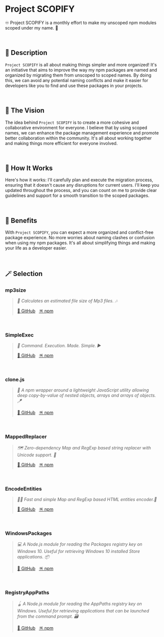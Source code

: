 # Project SCOPIFY

♾️ Project SCOPIFY is a monthly effort to make my unscoped npm modules scoped under my name. 🔏

<br>

## 🔖 Description

`Project SCOPIFY` is all about making things simpler and more organized! It's an initiative that aims to improve the way my npm packages are named and organized by migrating them from unscoped to scoped names. By doing this, we can avoid any potential naming conflicts and make it easier for developers like you to find and use these packages in your projects.

<br>

## 🔮 The Vision

The idea behind `Project SCOPIFY` is to create a more cohesive and collaborative environment for everyone. I believe that by using scoped names, we can enhance the package management experience and promote better collaboration within the community. It's all about working together and making things more efficient for everyone involved.

<br>

## 🤔 How It Works

Here's how it works: I'll carefully plan and execute the migration process, ensuring that it doesn't cause any disruptions for current users. I'll keep you updated throughout the process, and you can count on me to provide clear guidelines and support for a smooth transition to the scoped packages.

<br>

## 🦩 Benefits

With `Project SCOPIFY`, you can expect a more organized and conflict-free package experience. No more worries about naming clashes or confusion when using my npm packages. It's all about simplifying things and making your life as a developer easier.

<br>

## 🪄 Selection

### mp3size

> _🧮 Calculates an estimated file size of Mp3 files. 🎶_
>
> [🪬 GitHub](https://github.com/igorskyflyer/npm-mp3size)&nbsp;&nbsp;&nbsp;[🪅 npm](https://www.npmjs.com/package/mp3size)

<br>

### SimpleExec

> _🕺 Command. Execution. Made. Simple. ▶_
>
> [🪬 GitHub](https://github.com/igorskyflyer/npm-simple-exec)&nbsp;&nbsp;&nbsp;[🪅 npm](https://www.npmjs.com/package/simple-exec)

<br>

### clone.js

> _🧬 A npm wrapper around a lightweight JavaScript utility allowing deep copy-by-value of nested objects, arrays and arrays of objects. 🪁_
>
> [🪬 GitHub](https://github.com/igorskyflyer/npm-clone-js)&nbsp;&nbsp;&nbsp;[🪅 npm](https://www.npmjs.com/package/node-clone-js)

<br>

### MappedReplacer

> _🗺 Zero-dependency Map and RegExp based string replacer with Unicode support. 🍁_
>
> [🪬 GitHub](https://github.com/igorskyflyer/npm-mapped-replacer)&nbsp;&nbsp;&nbsp;[🪅 npm](https://www.npmjs.com/package/mapped-replacer)

<br>

### EncodeEntities

> _🏃‍♂️ Fast and simple Map and RegExp based HTML entities encoder.🍁_
>
> [🪬 GitHub](https://github.com/igorskyflyer/npm-encode-entities)&nbsp;&nbsp;&nbsp;[🪅 npm](https://www.npmjs.com/package/encode-entities)

<br>

### WindowsPackages

> _💻 A Node.js module for reading the Packages registry key on Windows 10. Useful for retrieving Windows 10 installed Store applications. 📦_
>
> [🪬 GitHub](https://github.com/igorskyflyer/npm-windows-packages)&nbsp;&nbsp;&nbsp;[🪅 npm](https://www.npmjs.com/package/windows-packages)

<br>

### RegistryAppPaths

> _🪀 A Node.js module for reading the AppPaths registry key on Windows. Useful for retrieving applications that can be launched from the command prompt. 🗃_
>
> [🪬 GitHub](https://github.com/igorskyflyer/npm-registry-apppaths)&nbsp;&nbsp;&nbsp;[🪅 npm](https://www.npmjs.com/package/registry-apppaths)
